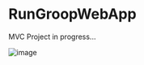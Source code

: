 # RunGroopWebApp
MVC Project in progress...

![image](https://github.com/PintoDaniela/RunGroopWebApp/assets/102257752/2a202757-b7ed-4220-b247-334e2190b3df)


